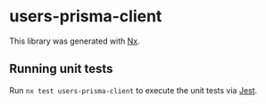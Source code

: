 # users-prisma-client

This library was generated with [Nx](https://nx.dev).

## Running unit tests

Run `nx test users-prisma-client` to execute the unit tests via [Jest](https://jestjs.io).
